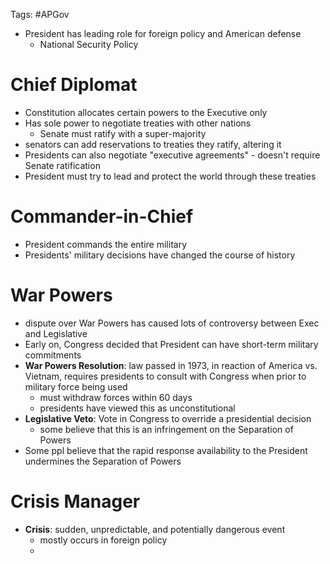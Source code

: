 Tags: #APGov 

- President has leading role for foreign policy and American defense
	- National Security Policy

# Chief Diplomat
- Constitution allocates certain powers to the Executive only 
- Has sole power to negotiate treaties with other nations
	- Senate must ratify with a super-majority
- senators can add reservations to treaties they ratify, altering it
- Presidents can also negotiate "executive agreements" - doesn't require Senate ratification
- President must try to lead and protect the world through these treaties

# Commander-in-Chief
- President commands the entire military
- Presidents' military decisions have changed the course of history

# War Powers
- dispute over War Powers has caused lots of controversy between Exec and Legislative
- Early on, Congress decided that President can have short-term military commitments
- **War Powers Resolution**: law passed in 1973, in reaction of America vs. Vietnam, requires presidents to consult with Congress when prior to military force being used
	-	must withdraw forces within 60 days
	-	presidents have viewed this as unconstitutional
- **Legislative Veto**: Vote in Congress to override a presidential decision
	- some believe that this is an infringement on the Separation of Powers
- Some ppl believe that the rapid response availability to the President undermines the Separation of Powers

# Crisis Manager
- **Crisis**: sudden, unpredictable, and potentially dangerous event
	- mostly occurs in foreign policy
	- 